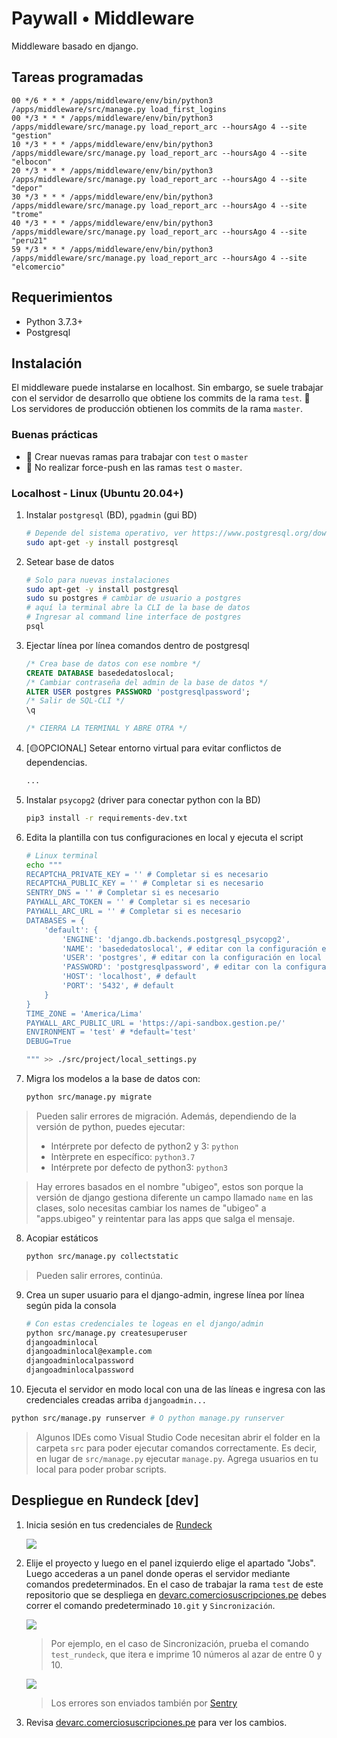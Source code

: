 # Paywall • Middleware

Middleware basado en django.

## Tareas programadas

```
00 */6 * * * /apps/middleware/env/bin/python3 /apps/middleware/src/manage.py load_first_logins
00 */3 * * * /apps/middleware/env/bin/python3 /apps/middleware/src/manage.py load_report_arc --hoursAgo 4 --site "gestion"
10 */3 * * * /apps/middleware/env/bin/python3 /apps/middleware/src/manage.py load_report_arc --hoursAgo 4 --site "elbocon"
20 */3 * * * /apps/middleware/env/bin/python3 /apps/middleware/src/manage.py load_report_arc --hoursAgo 4 --site "depor"
30 */3 * * * /apps/middleware/env/bin/python3 /apps/middleware/src/manage.py load_report_arc --hoursAgo 4 --site "trome"
40 */3 * * * /apps/middleware/env/bin/python3 /apps/middleware/src/manage.py load_report_arc --hoursAgo 4 --site "peru21"
59 */3 * * * /apps/middleware/env/bin/python3 /apps/middleware/src/manage.py load_report_arc --hoursAgo 4 --site "elcomercio"
```

## Requerimientos

- Python 3.7.3+
- Postgresql

## Instalación

El middleware puede instalarse en localhost. Sin embargo, se suele trabajar con el servidor de desarrollo que obtiene los commits de la rama `test`. 🔴 Los servidores de producción obtienen los commits de la rama `master`.

### Buenas prácticas

- 🔴 Crear nuevas ramas para trabajar con `test` o `master`
- 🔴 No realizar force-push en las ramas `test` o `master`.

### Localhost - Linux (Ubuntu 20.04+)

1. Instalar `postgresql` (BD), `pgadmin` (gui BD)

   ```bash
   # Depende del sistema operativo, ver https://www.postgresql.org/download/
   sudo apt-get -y install postgresql
   ```

2. Setear base de datos

   ```bash
   # Solo para nuevas instalaciones
   sudo apt-get -y install postgresql
   sudo su postgres # cambiar de usuario a postgres
   # aquí la terminal abre la CLI de la base de datos
   # Ingresar al command line interface de postgres
   psql
   ```

3. Ejectar línea por línea comandos dentro de postgresql

   ```sql
   /* Crea base de datos con ese nombre */
   CREATE DATABASE basededatoslocal;
   /* Cambiar contraseña del admin de la base de datos */
   ALTER USER postgres PASSWORD 'postgresqlpassword';
   /* Salir de SQL-CLI */
   \q

   /* CIERRA LA TERMINAL Y ABRE OTRA */
   ```

4. [🟡OPCIONAL] Setear entorno virtual para evitar conflictos de dependencias.

   ```bash
   ...
   ```

5. Instalar `psycopg2` (driver para conectar python con la BD) <br>

   ```bash
   pip3 install -r requirements-dev.txt
   ```

6. Edita la plantilla con tus configuraciones en local y ejecuta el script

   ```bash
   # Linux terminal
   echo """
   RECAPTCHA_PRIVATE_KEY = '' # Completar si es necesario
   RECAPTCHA_PUBLIC_KEY = '' # Completar si es necesario
   SENTRY_DNS = '' # Completar si es necesario
   PAYWALL_ARC_TOKEN = '' # Completar si es necesario
   PAYWALL_ARC_URL = '' # Completar si es necesario
   DATABASES = {
       'default': {
           'ENGINE': 'django.db.backends.postgresql_psycopg2',
           'NAME': 'basededatoslocal', # editar con la configuración en local
           'USER': 'postgres', # editar con la configuración en local
           'PASSWORD': 'postgresqlpassword', # editar con la configuración en local
           'HOST': 'localhost', # default
           'PORT': '5432', # default
       }
   }
   TIME_ZONE = 'America/Lima'
   PAYWALL_ARC_PUBLIC_URL = 'https://api-sandbox.gestion.pe/'
   ENVIRONMENT = 'test' # *default='test'
   DEBUG=True

   """ >> ./src/project/local_settings.py
   ```

7. Migra los modelos a la base de datos con:

   ```bash
   python src/manage.py migrate
   ```

> Pueden salir errores de migración. Además, dependiendo de la versión de python, puedes ejecutar:
>
> - Intérprete por defecto de python2 y 3: `python`
> - Intèrprete en específico: `python3.7`
> - Intérprete por defecto de python3: `python3`


> Hay errores basados en el nombre "ubigeo", estos son porque la versión de django gestiona diferente un campo llamado `name` en las clases, solo necesitas cambiar los names de "ubigeo" a "apps.ubigeo" y reintentar para las apps que salga el mensaje.

8. Acopiar estáticos

   ```bash
   python src/manage.py collectstatic
   ```

> Pueden salir errores, continúa.

9. Crea un super usuario para el django-admin, ingrese línea por línea según pida la consola

   ```bash
   # Con estas credenciales te logeas en el django/admin
   python src/manage.py createsuperuser
   djangoadminlocal
   djangoadminlocal@example.com
   djangoadminlocalpassword
   djangoadminlocalpassword
   ```

<!-- 7. Edita el archivo [src/project/settings.py](src/project/settings.py)

    ```diff
    - DEBUG = False
    + DEBUG = True
    ``` -->

10. Ejecuta el servidor en modo local con una de las líneas e ingresa con las credenciales creadas arriba `djangoadmin...`

   ```bash
   python src/manage.py runserver # O python manage.py runserver
   ```

   > Algunos IDEs como Visual Studio Code necesitan abrir el folder en la carpeta `src` para poder ejecutar comandos correctamente. Es decir, en lugar de `src/manage.py` ejecutar `manage.py`.
   > Agrega usuarios en tu local para poder probar scripts.

## Despliegue en Rundeck [dev]

1. Inicia sesión en tus credenciales de [Rundeck](http://rundeck.eclabs.systems/user/login)

   ![](docs/rundeck_login.png)

2. Elije el proyecto y luego en el panel izquierdo elige el apartado "Jobs". Luego accederas a un panel donde operas el servidor mediante comandos predeterminados. En el caso de trabajar la rama `test` de este repositorio que se despliega en [devarc.comerciosuscripciones.pe](http://devarc.comerciosuscripciones.pe/admin/) debes correr el comando predeterminado `10.git` y `Sincronización`.

   ![](docs/rundeck_jobs.png)

   > Por ejemplo, en el caso de Sincronización, prueba el comando `test_rundeck`, que itera e imprime 10 números al azar de entre 0 y 10.

   ![](docs/rundeck_test.png)

   > Los errores son enviados también por [Sentry](https://sentry.ec.pe/)

3. Revisa [devarc.comerciosuscripciones.pe](http://devarc.comerciosuscripciones.pe/admin/) para ver los cambios.
